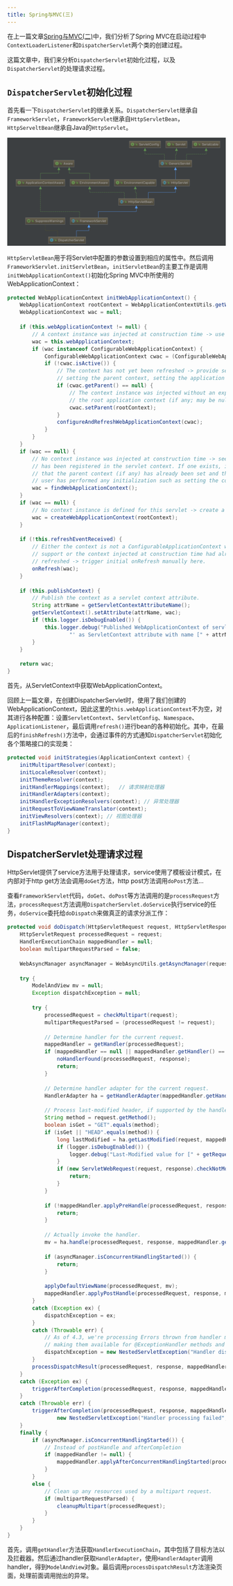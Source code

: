 ```yaml
---
title: Spring与MVC(三)
---
```


在上一篇文章[Spring与MVC(二)][1]中，我们分析了Spring MVC在启动过程中`ContextLoaderListener`和`DispatcherServlet`两个类的创建过程。

这篇文章中，我们来分析`DispatcherServlet`初始化过程，以及`DispatcherServlet`的处理请求过程。
<!-- more -->
## `DispatcherServlet`初始化过程

首先看一下`DispatcherServlet`的继承关系。`DispatcherServlet`继承自`FrameworkServlet`，`FrameworkServlet`继承自`HttpServletBean`，`HttpServeltBean`继承自Java的`HttpServlet`。

![DispatcherServlet](media/DispatcherServlet.png)

`HttpServletBean`用于将Servlet中配置的参数设置到相应的属性中。然后调用`FrameworkServlet.initServletBean`，`initServletBean`的主要工作是调用`initWebApplicationContext()`初始化Spring MVC中所使用的WebApplicationContext：

```java
protected WebApplicationContext initWebApplicationContext() {
	WebApplicationContext rootContext = WebApplicationContextUtils.getWebApplicationContext(getServletContext());
	WebApplicationContext wac = null;

	if (this.webApplicationContext != null) {
		// A context instance was injected at construction time -> use it
		wac = this.webApplicationContext;
		if (wac instanceof ConfigurableWebApplicationContext) {
			ConfigurableWebApplicationContext cwac = (ConfigurableWebApplicationContext) wac;
			if (!cwac.isActive()) {
				// The context has not yet been refreshed -> provide services such as
				// setting the parent context, setting the application context id, etc
				if (cwac.getParent() == null) {
					// The context instance was injected without an explicit parent -> set
					// the root application context (if any; may be null) as the parent
					cwac.setParent(rootContext);
				}
				configureAndRefreshWebApplicationContext(cwac);
			}
		}
	}
	if (wac == null) {
		// No context instance was injected at construction time -> see if one
		// has been registered in the servlet context. If one exists, it is assumed
		// that the parent context (if any) has already been set and that the
		// user has performed any initialization such as setting the context id
		wac = findWebApplicationContext();
	}
	if (wac == null) {
		// No context instance is defined for this servlet -> create a local one
		wac = createWebApplicationContext(rootContext);
	}

	if (!this.refreshEventReceived) {
		// Either the context is not a ConfigurableApplicationContext with refresh
		// support or the context injected at construction time had already been
		// refreshed -> trigger initial onRefresh manually here.
		onRefresh(wac);
	}

	if (this.publishContext) {
		// Publish the context as a servlet context attribute.
		String attrName = getServletContextAttributeName();
		getServletContext().setAttribute(attrName, wac);
		if (this.logger.isDebugEnabled()) {
			this.logger.debug("Published WebApplicationContext of servlet '" + getServletName() +
					"' as ServletContext attribute with name [" + attrName + "]");
		}
	}

	return wac;
}
```

首先，从ServletContext中获取WebApplicationContext。

回顾上一篇文章，在创建DispatcherServlet时，使用了我们创建的WebApplicationContext，因此这里的`this.webApplicationContext`不为空，对其进行各种配置：设置`ServletContext`、`ServletConfig`、`Namespace`、`ApplicationListener`，最后调用`refresh()`进行bean的各种初始化。其中，在最后的`finishRefresh()`方法中，会通过事件的方式通知`DispatcherServlet`初始化各个策略接口的实现类：

```java
protected void initStrategies(ApplicationContext context) {
	initMultipartResolver(context);
	initLocaleResolver(context);
	initThemeResolver(context);
	initHandlerMappings(context);	// 请求映射处理器
	initHandlerAdapters(context);
	initHandlerExceptionResolvers(context);	// 异常处理器
	initRequestToViewNameTranslator(context);
	initViewResolvers(context);	// 视图处理器
	initFlashMapManager(context);
}
```

## DispatcherServlet处理请求过程

HttpServlet提供了service方法用于处理请求，service使用了模板设计模式，在内部对于http get方法会调用`doGet`方法，http post方法调用`doPost`方法...

查看`FrameworkServlet`代码，`doGet`、`doPost`等方法调用的是`processRequest`方法，`processRequest`方法调用`DispatcherServlet.doService`执行service的任务，`doService`委托给`doDispatch`来做真正的请求分派工作：

```java
protected void doDispatch(HttpServletRequest request, HttpServletResponse response) throws Exception {
	HttpServletRequest processedRequest = request;
	HandlerExecutionChain mappedHandler = null;
	boolean multipartRequestParsed = false;

	WebAsyncManager asyncManager = WebAsyncUtils.getAsyncManager(request);

	try {
		ModelAndView mv = null;
		Exception dispatchException = null;

		try {
			processedRequest = checkMultipart(request);
			multipartRequestParsed = (processedRequest != request);

			// Determine handler for the current request.
			mappedHandler = getHandler(processedRequest);
			if (mappedHandler == null || mappedHandler.getHandler() == null) {
				noHandlerFound(processedRequest, response);
				return;
			}

			// Determine handler adapter for the current request.
			HandlerAdapter ha = getHandlerAdapter(mappedHandler.getHandler());

			// Process last-modified header, if supported by the handler.
			String method = request.getMethod();
			boolean isGet = "GET".equals(method);
			if (isGet || "HEAD".equals(method)) {
				long lastModified = ha.getLastModified(request, mappedHandler.getHandler());
				if (logger.isDebugEnabled()) {
					logger.debug("Last-Modified value for [" + getRequestUri(request) + "] is: " + lastModified);
				}
				if (new ServletWebRequest(request, response).checkNotModified(lastModified) && isGet) {
					return;
				}
			}

			if (!mappedHandler.applyPreHandle(processedRequest, response)) {
				return;
			}

			// Actually invoke the handler.
			mv = ha.handle(processedRequest, response, mappedHandler.getHandler());

			if (asyncManager.isConcurrentHandlingStarted()) {
				return;
			}

			applyDefaultViewName(processedRequest, mv);
			mappedHandler.applyPostHandle(processedRequest, response, mv);
		}
		catch (Exception ex) {
			dispatchException = ex;
		}
		catch (Throwable err) {
			// As of 4.3, we're processing Errors thrown from handler methods as well,
			// making them available for @ExceptionHandler methods and other scenarios.
			dispatchException = new NestedServletException("Handler dispatch failed", err);
		}
		processDispatchResult(processedRequest, response, mappedHandler, mv, dispatchException);
	}
	catch (Exception ex) {
		triggerAfterCompletion(processedRequest, response, mappedHandler, ex);
	}
	catch (Throwable err) {
		triggerAfterCompletion(processedRequest, response, mappedHandler,
				new NestedServletException("Handler processing failed", err));
	}
	finally {
		if (asyncManager.isConcurrentHandlingStarted()) {
			// Instead of postHandle and afterCompletion
			if (mappedHandler != null) {
				mappedHandler.applyAfterConcurrentHandlingStarted(processedRequest, response);
			}
		}
		else {
			// Clean up any resources used by a multipart request.
			if (multipartRequestParsed) {
				cleanupMultipart(processedRequest);
			}
		}
	}
}
```

首先，调用`getHandler`方法获取`HandlerExecutionChain`，其中包括了目标方法以及拦截器。然后通过handler获取`HandlerAdapter`，使用`HandlerAdapter`调用handler，得到`ModelAndView`对象。最后调用`processDispatchResult`方法渲染页面，处理前面调用抛出的异常。



[1]: /articles/Spring/Spring与MVC(二).html

